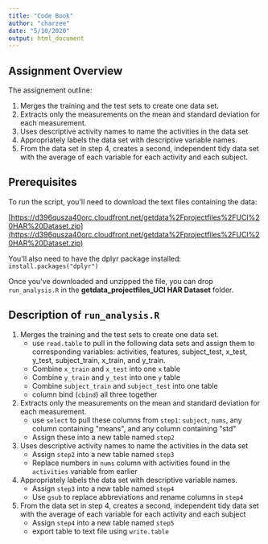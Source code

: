 ```yaml
---
title: "Code Book"
author: "charzee"
date: "5/10/2020"
output: html_document
---
```


## Assignment Overview
The assignement outline:

1. Merges the training and the test sets to create one data set.
2. Extracts only the measurements on the mean and standard deviation for each measurement.
3. Uses descriptive activity names to name the activities in the data set
4. Appropriately labels the data set with descriptive variable names.
5. From the data set in step 4, creates a second, independent tidy data set with the average of each variable for each activity and each subject.


## Prerequisites

To run the script, you'll need to download the text files containing the data:

[https://d396qusza40orc.cloudfront.net/getdata%2Fprojectfiles%2FUCI%20HAR%20Dataset.zip](https://d396qusza40orc.cloudfront.net/getdata%2Fprojectfiles%2FUCI%20HAR%20Dataset.zip)


You'll also need to have the dplyr package installed:  `install.packages("dplyr")`

Once you've downloaded and unzipped the file, you can drop `run_analysis.R` in the **getdata_projectfiles_UCI HAR Dataset** folder.

## Description of `run_analysis.R`

1. Merges the training and the test sets to create one data set.
    + use `read.table` to pull in the following data sets and assign them to corresponding variables:  activities, features, subject_test, x_test, y_test, subject_train, x_train, and y_train.
    + Combine `x_train` and `x_test` into one `x` table
    + Combine `y_train` and `y_test` into one `y` table 
    + Combine `subject_train` and `subject_test` into one table
    + column bind (`cbind`) all three together
2. Extracts only the measurements on the mean and standard deviation for each measurement.
    + use `select` to pull these columns from `step1`: `subject`, `nums`, any column containing "means", and any column containing "std"
    + Assign these into a new table named `step2`
3. Uses descriptive activity names to name the activities in the data set
    + Assign `step2` into a new table named `step3` 
    + Replace numbers in `nums` column with activities found in the `activities` variable from earlier
4. Appropriately labels the data set with descriptive variable names.
    + Assign `step3` into a new table named `step4`
    + Use `gsub` to replace abbreviations and rename columns in `step4`
5. From the data set in step 4, creates a second, independent tidy data set with the average of each variable for each activity and each subject
    + Assign `step4` into a new table named `step5`
    + export table to text file using `write.table`
